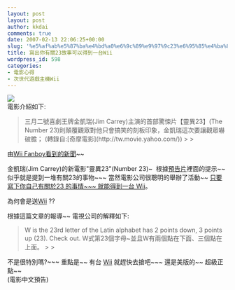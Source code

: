 ```yaml
---
layout: post
layout: post
author: kkdai
comments: true
date: 2007-02-13 22:06:25+00:00
slug: '%e5%af%ab%e5%87%ba%e4%bd%a0%e6%9c%89%e9%97%9c23%e6%95%85%e4%ba%8b%e5%8f%af%e4%bb%a5%e5%be%97%e5%88%b0%e4%b8%80%e5%8f%b0wii'
title: 寫出你有關23故事可以得到一台Wii
wordpress_id: 598
categories:
- 電影心得
- 次世代遊戲主機Wii
---
```


[![](http://www.blogsmithmedia.com/www.nintendowiifanboy.com/media/2007/02/23_carrey_lg.jpg)](http://www.whatdoes23mean.com/)  
電影介紹如下:

<blockquote>三月二號喜劇王牌金凱瑞(Jim Carrey)主演的首部驚悚片【靈異23】(The Number 23)則顛覆觀眾對他只會搞笑的刻板印象，金凱瑞這次要讓觀眾嚇破膽；  
(轉錄自:[奇摩電影](http://tw.movie.yahoo.com/))
> 
> </blockquote>

由[Wii Fanboy看到的新聞](http://www.nintendowiifanboy.com/2007/02/12/new-line-celebrates-23-by-giving-away-wii/)~~

金凱瑞(Jim Carrey)的新電影"靈異23"(Number 23)~  根據[預告片](http://www.whatdoes23mean.com/index.php)裡面的提示~~ 似乎就是提到一堆有關23的事物~~~ 當然電影公司很聰明的舉辦了活動~~ [只要寫下你自己有關於23 的事情~~~ 就能得到一台 Wii](http://www.whatdoes23mean.com/23_gallery.html)。

為何會是送[Wii](http://www.play-asia.com/SOap-23-83-5z37-71-bt-77-2-49-zh-15-Wii-84-j-70-p6f.html) ??

根據這篇文章的報導~~ 電視公司的解釋如下:

<blockquote>W is the 23rd letter of the Latin alphabet has 2 points down, 3 points up (23). Check out.  
W式第23個字母~並且W有兩個點在下面、三個點在上面。
> 
> </blockquote>

不是很特別嗎?~~~ 重點是~~ 有台 [Wii](http://www.play-asia.com/SOap-23-83-5z37-71-bt-77-2-49-zh-15-Wii-84-j-70-p6f.html) 就趕快去搶吧~~~ 還是美版的~~ 超級正點~~  
(電影中文預告)
